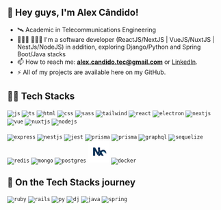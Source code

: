 ## 👋 Hey guys, I'm Alex Cândido! 

- 🛰️ Academic in Telecommunications Engineering
- 🧑🏻‍💻 🧑🏻‍💻 I'm a software developer (ReactJS/NextJS | VueJS/NuxtJS | NestJs/NodeJS) in addition, exploring Django/Python and Spring Boot/Java stacks
- 📫 How to reach me: **alex.candido.tec@gmail.com** or [LinkedIn](https://www.linkedin.com/in/alexcndd/).
- ⚡️ All of my projects are available here on my GitHub.

## 👨‍💻 Tech Stacks

<code><img height="50" title="js" src="https://skillicons.dev/icons?i=js" /></code>
<code><img height="50" title="ts" src="https://skillicons.dev/icons?i=ts" /></code>
<code><img height="50" title="html" src="https://skillicons.dev/icons?i=html" /></code>
<code><img height="50" title="css" src="https://skillicons.dev/icons?i=css" /></code>
<code><img height="50" title="sass" src="https://skillicons.dev/icons?i=sass" /></code>
<code><img height="50" title="tailwind" src="https://skillicons.dev/icons?i=tailwind" /></code>
<code><img height="50" title="react" src="https://skillicons.dev/icons?i=react" /></code>
<code><img height="50" title="electron" src="https://skillicons.dev/icons?i=electron" /></code>
<code><img height="50" title="nextjs" src="https://skillicons.dev/icons?i=nextjs" /></code>
<code><img height="50" title="vue" src="https://skillicons.dev/icons?i=vue" /></code>
<code><img height="50" title="nuxtjs" src="https://skillicons.dev/icons?i=nuxtjs" /></code>
<code><img height="50" title="nodejs" src="https://skillicons.dev/icons?i=nodejs" /></code>
<br><br>
<code><img height="50" title="express" src="https://skillicons.dev/icons?i=express" /></code>
<code><img height="50" title="nestjs" src="https://skillicons.dev/icons?i=nestjs" /></code>
<code><img height="50" title="jest" src="https://skillicons.dev/icons?i=jest" /></code>
<code><img height="50" title="prisma" src="https://skillicons.dev/icons?i=prisma" /></code>
<code><img height="50" title="prisma" src="https://skillicons.dev/icons?i=apollo" /></code>
<code><img height="50" title="graphql" src="https://skillicons.dev/icons?i=graphql" /></code>
<code><img height="50" title="sequelize" src="https://skillicons.dev/icons?i=sequelize" /></code>
<code><img height="50" title="redis" src="https://skillicons.dev/icons?i=redis" /></code>
<code><img height="50" title="mongo" src="https://skillicons.dev/icons?i=mongo" /></code>
<code><img height="50" title="postgres" src="https://skillicons.dev/icons?i=postgres" /></code>
<code><img height="50" title="nx" src="https://github.com/alex-candido/alex-candido/blob/main/.github/workflows/nx.svg" /></code>
<code><img height="50" title="docker" src="https://skillicons.dev/icons?i=docker" /></code>

## 🚀 On the Tech Stacks journey

<code><img height="50" title="ruby" src="https://skillicons.dev/icons?i=ruby" /></code>
<code><img height="50" title="rails" src="https://skillicons.dev/icons?i=rails" /></code>
<code><img height="50" title="py" src="https://skillicons.dev/icons?i=py" /></code>
<code><img height="50" title="dj" src="https://skillicons.dev/icons?i=django" /></code>
<code><img height="50" title="java" src="https://skillicons.dev/icons?i=java" /></code>
<code><img height="50" title="spring" src="https://skillicons.dev/icons?i=spring" /></code>









